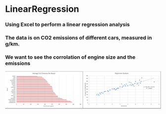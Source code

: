 # LinearRegression
### Using Excel to perform a linear regression analysis
### The data is on CO2 emissions of different cars, measured in g/km.
### We want to see the corrolation of engine size and the emissions
![alt text](https://github.com/AryanRP/LinearRegression/blob/main/Pic.JPG)
